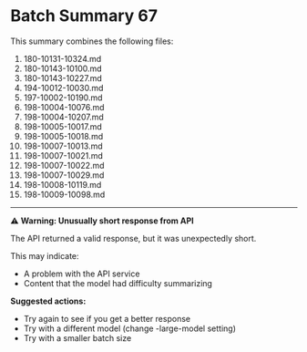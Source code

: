 # Batch Summary 67

This summary combines the following files:

1. 180-10131-10324.md
2. 180-10143-10100.md
3. 180-10143-10227.md
4. 194-10012-10030.md
5. 197-10002-10190.md
6. 198-10004-10076.md
7. 198-10004-10207.md
8. 198-10005-10017.md
9. 198-10005-10018.md
10. 198-10007-10013.md
11. 198-10007-10021.md
12. 198-10007-10022.md
13. 198-10007-10029.md
14. 198-10008-10119.md
15. 198-10009-10098.md

---



⚠️ **Warning: Unusually short response from API**

The API returned a valid response, but it was unexpectedly short.

This may indicate:
- A problem with the API service
- Content that the model had difficulty summarizing

**Suggested actions:**
- Try again to see if you get a better response
- Try with a different model (change -large-model setting)
- Try with a smaller batch size

